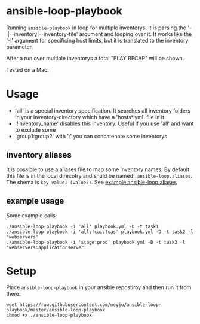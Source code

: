 # ansible-loop-playbook

Running `ansible-playbook` in loop for multiple inventorys. It is parsing the '-i|--inventory|--inventory-file' argument and looping over it. It works like the '-l' argument for specificing host limits, but it is translated to the inventory parameter.

After a run over multiple inventorys a total "PLAY RECAP" will be shown.

Tested on a Mac.

# Usage

- 'all' is a special inventory specification. It searches all inventory folders in your inventory-directory which have a 'hosts*.yml' file in it
- '!inventory_name' disables this inventory. Useful if you use 'all' and want to exclude some
- 'group1:group2' with ':' you can concatenate some inventorys

## inventory aliases

It is possible to use a aliases file to map some inventory names. By default this file is in the local direcotry and shuld be named `.ansible-loop.aliases`. The shema is `key value1 (value2)`. See [example ansible-loop.aliases](ansible-loop.aliases.example)

## example usage

Some example calls:

```
./ansible-loop-playbook -i 'all' playbook.yml -D -t task1
./ansible-loop-playbook -i 'all:!cai:!cas' playbook.yml -D -t task2 -l 'webservers'
./ansible-loop-playbook -i 'stage:prod' playbook.yml -D -t task3 -l 'webservers:applicationserver'
```

# Setup

Place `ansible-loop-playbook` in your ansible repostiroy and then run it from there.

```
wget https://raw.githubusercontent.com/meyju/ansible-loop-playbook/master/ansible-loop-playbook
chmod +x ./ansible-loop-playbook
```
